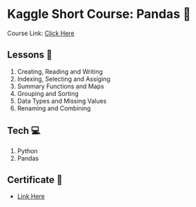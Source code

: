 # Kaggle Short Course: Pandas 🐼

Course Link: [Click Here](https://www.kaggle.com/learn/pandas)

## Lessons 📑
1. Creating, Reading and Writing
2. Indexing, Selecting and Assiging
3. Summary Functions and Maps
4. Grouping and Sorting
5. Data Types and Missing Values
6. Renaming and Combining

## Tech 💻
1. Python
2. Pandas

## Certificate 📜
- [Link Here](https://www.kaggle.com/learn/certification/kavirajgosaye/pandas)

